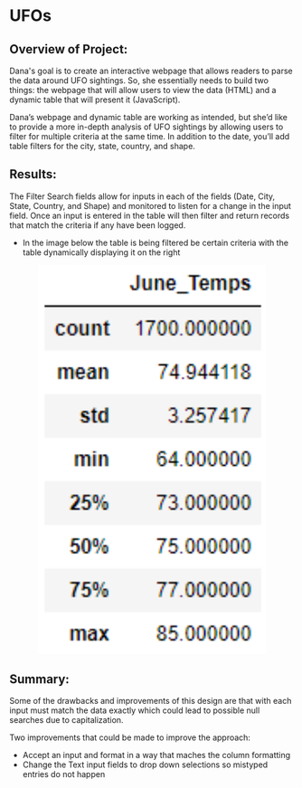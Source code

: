 # UFOs

## Overview of Project:
Dana's goal is to create an interactive webpage that allows readers to parse the data around UFO sightings. So, she essentially needs to build two things: the webpage that will allow users to view the data (HTML) and a dynamic table that will present it (JavaScript).

Dana’s webpage and dynamic table are working as intended, but she’d like to provide a more in-depth analysis of UFO sightings by allowing users to filter for multiple criteria at the same time. In addition to the date, you’ll add table filters for the city, state, country, and shape.

## Results:
The Filter Search fields allow for inputs in each of the fields (Date, City, State, Country, and Shape) and monitored to listen for a change in the input field. Once an input is entered in the table will then filter and return records that match the criteria if any have been logged.

- In the image below the table is being filtered be certain criteria with the table dynamically displaying it on the right

<p align="center">  
<img src="https://github.com/mcgibbenyd1/surfs_up/blob/main/June_temps.png" width="80%"/>
</p>

## Summary:
Some of the drawbacks and improvements of this design are that with each input must match the data exactly which could lead to possible null searches due to capitalization.

Two improvements that could be made to improve the approach:
- Accept an input and format in a way that maches the column formatting
- Change the Text input fields to drop down selections so mistyped entries do not happen
